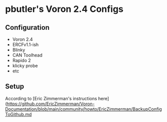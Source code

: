 # pbutler's Voron 2.4 Configs

## Configuration
  * Voron 2.4
  * ERCFv1.1-ish
  * Blinky
  * CAN Toolhead
  * Rapido 2 
  * klicky probe
  * etc

## Setup
  According to [Eric Zimmerman's instructions here](https://github.com/EricZimmerman/Voron-Documentation/blob/main/community/howto/EricZimmerman/BackupConfigToGithub.md

